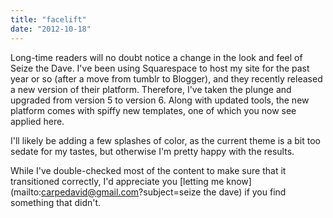 ```yaml
---
title: "facelift"
date: "2012-10-18"
---
```


Long-time readers will no doubt notice a change in the look and feel of Seize the Dave. I've been using Squarespace to host my site for the past year or so (after a move from tumblr to Blogger), and they recently released a new version of their platform. Therefore, I've taken the plunge and upgraded from version 5 to version 6. Along with updated tools, the new platform comes with spiffy new templates, one of which you now see applied here.

I'll likely be adding a few splashes of color, as the current theme is a bit too sedate for my tastes, but otherwise I'm pretty happy with the results.

While I've double-checked most of the content to make sure that it transitioned correctly, I'd appreciate you [letting me know](mailto:carpedavid@gmail.com?subject=seize the dave) if you find something that didn't.
